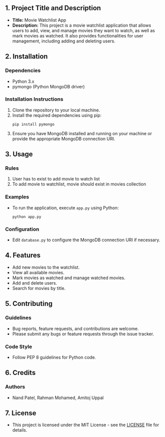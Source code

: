 ## 1. Project Title and Description

- **Title:** Movie Watchlist App
- **Description:** This project is a movie watchlist application that allows users to add, view, and manage movies they want to watch, as well as mark movies as watched. It also provides functionalities for user management, including adding and deleting users.

## 2. Installation

### Dependencies
- Python 3.x
- pymongo (Python MongoDB driver)

### Installation Instructions
1. Clone the repository to your local machine.
2. Install the required dependencies using pip:
    ```
    pip install pymongo
    ```
3. Ensure you have MongoDB installed and running on your machine or provide the appropriate MongoDB connection URI.

## 3. Usage

### Rules
1. User has to exist to add movie to watch list
2. To add movie to watchlist, movie should exist in movies collection
   
### Examples
- To run the application, execute `app.py` using Python:
    ```
    python app.py
    ```

### Configuration
- Edit `database.py` to configure the MongoDB connection URI if necessary.

## 4. Features

- Add new movies to the watchlist.
- View all available movies.
- Mark movies as watched and manage watched movies.
- Add and delete users.
- Search for movies by title.

## 5. Contributing

### Guidelines
- Bug reports, feature requests, and contributions are welcome.
- Please submit any bugs or feature requests through the issue tracker.

### Code Style
- Follow PEP 8 guidelines for Python code.

## 6. Credits

### Authors
- Nand Patel, Rahman Mohamed, Amitoj Uppal

## 7. License

- This project is licensed under the MIT License - see the [LICENSE](https://en.wikipedia.org/wiki/MIT_License) file for details.
